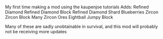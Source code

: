 My first time making  a mod using the kaupenjoe tutorials
Adds:
Refined Diamond
Refined Diamond Block
Refined Diamond Shard
Blueberries
Zircon
Zircon Block
Many Zircon Ores
Eightball
Jumpy Block

Many of these are sadly unobtainable in survival, and this mod will probably not be receiving more updates
